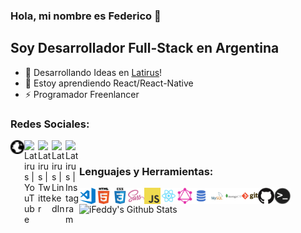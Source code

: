 ### Hola, mi nombre es Federico 👋

## Soy Desarrollador Full-Stack en Argentina
- 🔭 Desarrollando Ideas en [Latirus](https://www.latirus.com/)!
- 🌱 Estoy aprendiendo React/React-Native
- ⚡ Programador Freenlancer

### Redes Sociales:

[<img align="left" alt="Latirus.com" width="22px" src="https://raw.githubusercontent.com/iconic/open-iconic/master/svg/globe.svg" />](https://www.latirus.com/)
[<img align="left" alt="Latirus | YouTube" width="22px" src="https://cdn.jsdelivr.net/npm/simple-icons@v3/icons/youtube.svg" />](https://www.latirus.com/)
[<img align="left" alt="Latirus | Twitter" width="22px" src="https://cdn.jsdelivr.net/npm/simple-icons@v3/icons/twitter.svg" />](https://www.latirus.com/)
[<img align="left" alt="Latirus | LinkedIn" width="22px" src="https://cdn.jsdelivr.net/npm/simple-icons@v3/icons/linkedin.svg" />](https://www.latirus.com/)
[<img align="left" alt="Latirus | Instagram" width="22px" src="https://cdn.jsdelivr.net/npm/simple-icons@v3/icons/instagram.svg" />](https://www.latirus.com/)

<br />

### Lenguajes y Herramientas:

<img align="left" alt="Visual Studio Code" width="26px" src="https://raw.githubusercontent.com/github/explore/80688e429a7d4ef2fca1e82350fe8e3517d3494d/topics/visual-studio-code/visual-studio-code.png" />
<img align="left" alt="HTML5" width="26px" src="https://raw.githubusercontent.com/github/explore/80688e429a7d4ef2fca1e82350fe8e3517d3494d/topics/html/html.png" />
<img align="left" alt="CSS3" width="26px" src="https://raw.githubusercontent.com/github/explore/80688e429a7d4ef2fca1e82350fe8e3517d3494d/topics/css/css.png" />
<img align="left" alt="Sass" width="26px" src="https://raw.githubusercontent.com/github/explore/80688e429a7d4ef2fca1e82350fe8e3517d3494d/topics/sass/sass.png" />
<img align="left" alt="JavaScript" width="26px" src="https://raw.githubusercontent.com/github/explore/80688e429a7d4ef2fca1e82350fe8e3517d3494d/topics/javascript/javascript.png" />
<img align="left" alt="React" width="26px" src="https://raw.githubusercontent.com/github/explore/80688e429a7d4ef2fca1e82350fe8e3517d3494d/topics/react/react.png" />
<img align="left" alt="GraphQL" width="26px" src="https://raw.githubusercontent.com/github/explore/80688e429a7d4ef2fca1e82350fe8e3517d3494d/topics/graphql/graphql.png" />
<img align="left" alt="SQL" width="26px" src="https://raw.githubusercontent.com/github/explore/80688e429a7d4ef2fca1e82350fe8e3517d3494d/topics/sql/sql.png" />
<img align="left" alt="MySQL" width="26px" src="https://raw.githubusercontent.com/github/explore/80688e429a7d4ef2fca1e82350fe8e3517d3494d/topics/mysql/mysql.png" />
<img align="left" alt="MongoDB" width="26px" src="https://raw.githubusercontent.com/github/explore/80688e429a7d4ef2fca1e82350fe8e3517d3494d/topics/mongodb/mongodb.png" />
<img align="left" alt="Git" width="26px" src="https://raw.githubusercontent.com/github/explore/80688e429a7d4ef2fca1e82350fe8e3517d3494d/topics/git/git.png" />
<img align="left" alt="GitHub" width="26px" src="https://raw.githubusercontent.com/github/explore/78df643247d429f6cc873026c0622819ad797942/topics/github/github.png" />
<img align="left" alt="HTML5" width="26px" src="https://raw.githubusercontent.com/github/explore/80688e429a7d4ef2fca1e82350fe8e3517d3494d/topics/terminal/terminal.png" />

<br />

<img align="left" alt="iFeddy's Github Stats" src="https://github-readme-stats.vercel.app/api?username=iFeddy&show_icons=true&hide_border=true" />